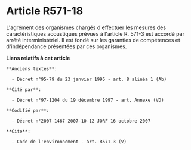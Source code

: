 # Article R571-18

L'agrément des organismes chargés d'effectuer les mesures des caractéristiques acoustiques prévues à l'article R. 571-3 est
accordé par arrêté interministériel. Il est fondé sur les garanties de compétences et d'indépendance présentées par ces
organismes.

**Liens relatifs à cet article**

	**Anciens textes**:

	  - Décret n°95-79 du 23 janvier 1995 - art. 8 alinéa 1 (Ab)

	**Cité par**:

	  - Décret n°97-1204 du 19 décembre 1997 - art. Annexe (VD)

	**Codifié par**:

	  - Décret n°2007-1467 2007-10-12 JORF 16 octobre 2007

	**Cite**:

	  - Code de l'environnement - art. R571-3 (V)
